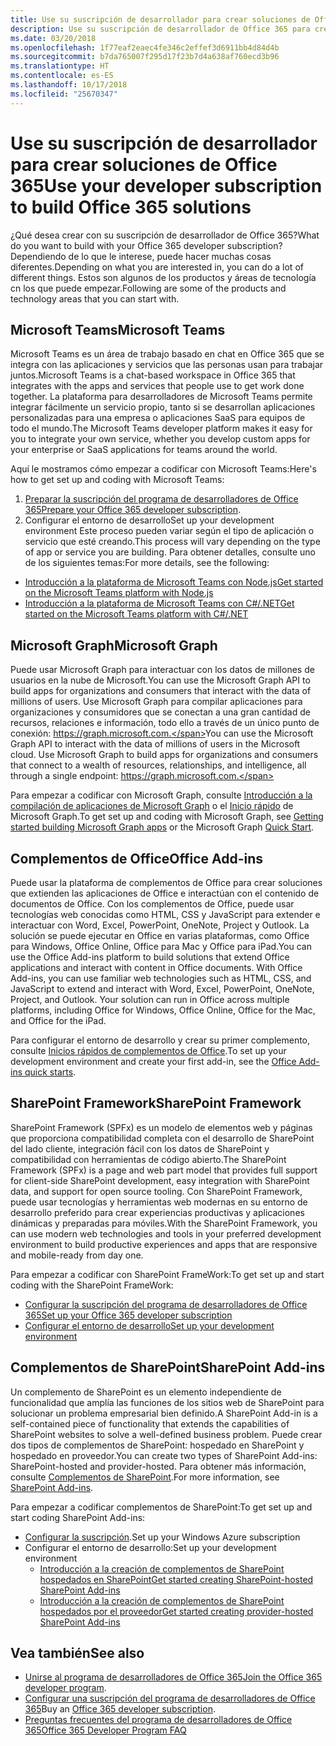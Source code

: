 ```yaml
---
title: Use su suscripción de desarrollador para crear soluciones de Office 365
description: Use su suscripción de desarrollador de Office 365 para crear las soluciones que quiera.
ms.date: 03/20/2018
ms.openlocfilehash: 1f77eaf2eaec4fe346c2effef3d6911bb4d84d4b
ms.sourcegitcommit: b7da765007f295d17f23b7d4a638af760ecd3b96
ms.translationtype: HT
ms.contentlocale: es-ES
ms.lasthandoff: 10/17/2018
ms.locfileid: "25670347"
---
```

# <a name="use-your-developer-subscription-to-build-office-365-solutions"></a><span data-ttu-id="c9a4f-103">Use su suscripción de desarrollador para crear soluciones de Office 365</span><span class="sxs-lookup"><span data-stu-id="c9a4f-103">Use your developer subscription to build Office 365 solutions</span></span>

<span data-ttu-id="c9a4f-104">¿Qué desea crear con su suscripción de desarrollador de Office 365?</span><span class="sxs-lookup"><span data-stu-id="c9a4f-104">What do you want to build with your Office 365 developer subscription?</span></span> <span data-ttu-id="c9a4f-105">Dependiendo de lo que le interese, puede hacer muchas cosas diferentes.</span><span class="sxs-lookup"><span data-stu-id="c9a4f-105">Depending on what you are interested in, you can do a lot of different things.</span></span> <span data-ttu-id="c9a4f-106">Estos son algunos de los productos y áreas de tecnología cn los que puede empezar.</span><span class="sxs-lookup"><span data-stu-id="c9a4f-106">Following are some of the products and technology areas that you can start with.</span></span>

## <a name="microsoft-teams"></a><span data-ttu-id="c9a4f-107">Microsoft Teams</span><span class="sxs-lookup"><span data-stu-id="c9a4f-107">Microsoft Teams</span></span>

<span data-ttu-id="c9a4f-108">Microsoft Teams es un área de trabajo basado en chat en Office 365 que se integra con las aplicaciones y servicios que las personas usan para trabajar juntos.</span><span class="sxs-lookup"><span data-stu-id="c9a4f-108">Microsoft Teams is a chat-based workspace in Office 365 that integrates with the apps and services that people use to get work done together.</span></span> <span data-ttu-id="c9a4f-109">La plataforma para desarrolladores de Microsoft Teams permite integrar fácilmente un servicio propio, tanto si se desarrollan aplicaciones personalizadas para una empresa o aplicaciones SaaS para equipos de todo el mundo.</span><span class="sxs-lookup"><span data-stu-id="c9a4f-109">The Microsoft Teams developer platform makes it easy for you to integrate your own service, whether you develop custom apps for your enterprise or SaaS applications for teams around the world.</span></span>

<span data-ttu-id="c9a4f-110">Aquí le mostramos cómo empezar a codificar con Microsoft Teams:</span><span class="sxs-lookup"><span data-stu-id="c9a4f-110">Here's how to get set up and coding with Microsoft Teams:</span></span>

1. <span data-ttu-id="c9a4f-111">[Preparar la suscripción del programa de desarrolladores de Office 365](https://docs.microsoft.com/es-ES/microsoftteams/platform/get-started/get-started-tenant)</span><span class="sxs-lookup"><span data-stu-id="c9a4f-111">[Prepare your Office 365 developer subscription](https://docs.microsoft.com/es-ES/microsoftteams/platform/get-started/get-started-tenant).</span></span>
2. <span data-ttu-id="c9a4f-112">Configurar el entorno de desarrollo</span><span class="sxs-lookup"><span data-stu-id="c9a4f-112">Set up your development environment</span></span> <span data-ttu-id="c9a4f-113">Este proceso pueden variar según el tipo de aplicación o servicio que esté creando.</span><span class="sxs-lookup"><span data-stu-id="c9a4f-113">This process will vary depending on the type of app or service you are building.</span></span> <span data-ttu-id="c9a4f-114">Para obtener detalles, consulte uno de los siguientes temas:</span><span class="sxs-lookup"><span data-stu-id="c9a4f-114">For more details, see the following:</span></span>

  - [<span data-ttu-id="c9a4f-115">Introducción a la plataforma de Microsoft Teams con Node.js</span><span class="sxs-lookup"><span data-stu-id="c9a4f-115">Get started on the Microsoft Teams platform with Node.js</span></span>](https://docs.microsoft.com/es-ES/microsoftteams/platform/get-started/get-started-nodejs)
  - [<span data-ttu-id="c9a4f-116">Introducción a la plataforma de Microsoft Teams con C#/.NET</span><span class="sxs-lookup"><span data-stu-id="c9a4f-116">Get started on the Microsoft Teams platform with C#/.NET</span></span>](https://docs.microsoft.com/es-ES/microsoftteams/platform/get-started/get-started-dotnet)

## <a name="microsoft-graph"></a><span data-ttu-id="c9a4f-117">Microsoft Graph</span><span class="sxs-lookup"><span data-stu-id="c9a4f-117">Microsoft Graph</span></span>

<span data-ttu-id="c9a4f-118">Puede usar Microsoft Graph para interactuar con los datos de millones de usuarios en la nube de Microsoft.</span><span class="sxs-lookup"><span data-stu-id="c9a4f-118">You can use the Microsoft Graph API to build apps for organizations and consumers that interact with the data of millions of users.</span></span> <span data-ttu-id="c9a4f-119">Use Microsoft Graph para compilar aplicaciones para organizaciones y consumidores que se conectan a una gran cantidad de recursos, relaciones e información, todo ello a través de un único punto de conexión: https://graph.microsoft.com.</span><span class="sxs-lookup"><span data-stu-id="c9a4f-119">You can use the Microsoft Graph API to interact with the data of millions of users in the Microsoft cloud. Use Microsoft Graph to build apps for organizations and consumers that connect to a wealth of resources, relationships, and intelligence, all through a single endpoint: https://graph.microsoft.com.</span></span>

<span data-ttu-id="c9a4f-120">Para empezar a codificar con Microsoft Graph, consulte [Introducción a la compilación de aplicaciones de Microsoft Graph](https://developer.microsoft.com/es-ES/graph/docs/concepts/get-started) o el [Inicio rápido](https://developer.microsoft.com/es-ES/graph/quick-start) de Microsoft Graph.</span><span class="sxs-lookup"><span data-stu-id="c9a4f-120">To get set up and coding with Microsoft Graph, see [Getting started building Microsoft Graph apps](https://developer.microsoft.com/es-ES/graph/docs/concepts/get-started) or the Microsoft Graph [Quick Start](https://developer.microsoft.com/es-ES/graph/quick-start).</span></span>

## <a name="office-add-ins"></a><span data-ttu-id="c9a4f-121">Complementos de Office</span><span class="sxs-lookup"><span data-stu-id="c9a4f-121">Office Add-ins</span></span>

<span data-ttu-id="c9a4f-p105">Puede usar la plataforma de complementos de Office para crear soluciones que extienden las aplicaciones de Office e interactúan con el contenido de documentos de Office. Con los complementos de Office, puede usar tecnologías web conocidas como HTML, CSS y JavaScript para extender e interactuar con Word, Excel, PowerPoint, OneNote, Project y Outlook. La solución se puede ejecutar en Office en varias plataformas, como Office para Windows, Office Online, Office para Mac y Office para iPad.</span><span class="sxs-lookup"><span data-stu-id="c9a4f-p105">You can use the Office Add-ins platform to build solutions that extend Office applications and interact with content in Office documents. With Office Add-ins, you can use familiar web technologies such as HTML, CSS, and JavaScript to extend and interact with Word, Excel, PowerPoint, OneNote, Project, and Outlook. Your solution can run in Office across multiple platforms, including Office for Windows, Office Online, Office for the Mac, and Office for the iPad.</span></span>

<span data-ttu-id="c9a4f-125">Para configurar el entorno de desarrollo y crear su primer complemento, consulte [Inicios rápidos de complementos de Office](https://docs.microsoft.com/es-ES/office/dev/add-ins/).</span><span class="sxs-lookup"><span data-stu-id="c9a4f-125">To set up your development environment and create your first add-in, see the [Office Add-ins quick starts](https://docs.microsoft.com/es-ES/office/dev/add-ins/).</span></span>

## <a name="sharepoint-framework"></a><span data-ttu-id="c9a4f-126">SharePoint Framework</span><span class="sxs-lookup"><span data-stu-id="c9a4f-126">SharePoint Framework</span></span>

<span data-ttu-id="c9a4f-127">SharePoint Framework (SPFx) es un modelo de elementos web y páginas que proporciona compatibilidad completa con el desarrollo de SharePoint del lado cliente, integración fácil con los datos de SharePoint y compatibilidad con herramientas de código abierto.</span><span class="sxs-lookup"><span data-stu-id="c9a4f-127">The SharePoint Framework (SPFx) is a page and web part model that provides full support for client-side SharePoint development, easy integration with SharePoint data, and support for open source tooling.</span></span> <span data-ttu-id="c9a4f-128">Con SharePoint Framework, puede usar tecnologías y herramientas web modernas en su entorno de desarrollo preferido para crear experiencias productivas y aplicaciones dinámicas y preparadas para móviles.</span><span class="sxs-lookup"><span data-stu-id="c9a4f-128">With the SharePoint Framework, you can use modern web technologies and tools in your preferred development environment to build productive experiences and apps that are responsive and mobile-ready from day one.</span></span>

<span data-ttu-id="c9a4f-129">Para empezar a codificar con SharePoint FrameWork:</span><span class="sxs-lookup"><span data-stu-id="c9a4f-129">To get set up and start coding with the SharePoint FrameWork:</span></span>

- [<span data-ttu-id="c9a4f-130">Configurar la suscripción del programa de desarrolladores de Office 365</span><span class="sxs-lookup"><span data-stu-id="c9a4f-130">Set up your Office 365 developer subscription</span></span>](https://docs.microsoft.com/es-ES/sharepoint/dev/spfx/set-up-your-developer-tenant)
- [<span data-ttu-id="c9a4f-131">Configurar el entorno de desarrollo</span><span class="sxs-lookup"><span data-stu-id="c9a4f-131">Set up your development environment</span></span>](https://docs.microsoft.com/es-ES/sharepoint/dev/spfx/set-up-your-development-environment)

## <a name="sharepoint-add-ins"></a><span data-ttu-id="c9a4f-132">Complementos de SharePoint</span><span class="sxs-lookup"><span data-stu-id="c9a4f-132">SharePoint Add-ins</span></span> 

<span data-ttu-id="c9a4f-133">Un complemento de SharePoint es un elemento independiente de funcionalidad que amplía las funciones de los sitios web de SharePoint para solucionar un problema empresarial bien definido.</span><span class="sxs-lookup"><span data-stu-id="c9a4f-133">A SharePoint Add-in is a self-contained piece of functionality that extends the capabilities of SharePoint websites to solve a well-defined business problem.</span></span> <span data-ttu-id="c9a4f-134">Puede crear dos tipos de complementos de SharePoint: hospedado en SharePoint y hospedado en proveedor.</span><span class="sxs-lookup"><span data-stu-id="c9a4f-134">You can create two types of SharePoint Add-ins: SharePoint-hosted and provider-hosted.</span></span> <span data-ttu-id="c9a4f-135">Para obtener más información, consulte [Complementos de SharePoint](https://docs.microsoft.com/es-ES/sharepoint/dev/sp-add-ins/sharepoint-add-ins).</span><span class="sxs-lookup"><span data-stu-id="c9a4f-135">For more information, see [SharePoint Add-ins](https://docs.microsoft.com/es-ES/sharepoint/dev/sp-add-ins/sharepoint-add-ins).</span></span>

<span data-ttu-id="c9a4f-136">Para empezar a codificar complementos de SharePoint:</span><span class="sxs-lookup"><span data-stu-id="c9a4f-136">To get set up and start coding SharePoint Add-ins:</span></span>

- <span data-ttu-id="c9a4f-137">[Configurar la suscripción](https://docs.microsoft.com/es-ES/sharepoint/dev/spfx/set-up-your-developer-tenant).</span><span class="sxs-lookup"><span data-stu-id="c9a4f-137">Set up your Windows Azure subscription</span></span>  
- <span data-ttu-id="c9a4f-138">Configurar el entorno de desarrollo:</span><span class="sxs-lookup"><span data-stu-id="c9a4f-138">Set up your development environment</span></span> 
  - [<span data-ttu-id="c9a4f-139">Introducción a la creación de complementos de SharePoint hospedados en SharePoint</span><span class="sxs-lookup"><span data-stu-id="c9a4f-139">Get started creating SharePoint-hosted SharePoint Add-ins</span></span>](https://docs.microsoft.com/es-ES/sharepoint/dev/sp-add-ins/get-started-creating-sharepoint-hosted-sharepoint-add-ins)  
  - [<span data-ttu-id="c9a4f-140">Introducción a la creación de complementos de SharePoint hospedados por el proveedor</span><span class="sxs-lookup"><span data-stu-id="c9a4f-140">Get started creating provider-hosted SharePoint Add-ins</span></span>](https://docs.microsoft.com/es-ES/sharepoint/dev/sp-add-ins/get-started-creating-provider-hosted-sharepoint-add-ins)  

## <a name="see-also"></a><span data-ttu-id="c9a4f-141">Vea también</span><span class="sxs-lookup"><span data-stu-id="c9a4f-141">See also</span></span>

- <span data-ttu-id="c9a4f-142">[Unirse al programa de desarrolladores de Office 365](office-365-developer-program.md)</span><span class="sxs-lookup"><span data-stu-id="c9a4f-142">[Join the Office 365 developer program](office-365-developer-program.md).</span></span>
- <span data-ttu-id="c9a4f-143">[Configurar una suscripción del programa de desarrolladores de Office 365](office-365-developer-program-get-started.md)</span><span class="sxs-lookup"><span data-stu-id="c9a4f-143">Buy an [Office 365 developer subscription](office-365-developer-program-get-started.md).</span></span> 
- [<span data-ttu-id="c9a4f-144">Preguntas frecuentes del programa de desarrolladores de Office 365</span><span class="sxs-lookup"><span data-stu-id="c9a4f-144">Office 365 Developer Program FAQ</span></span>](office-365-developer-program-faq.md) 
